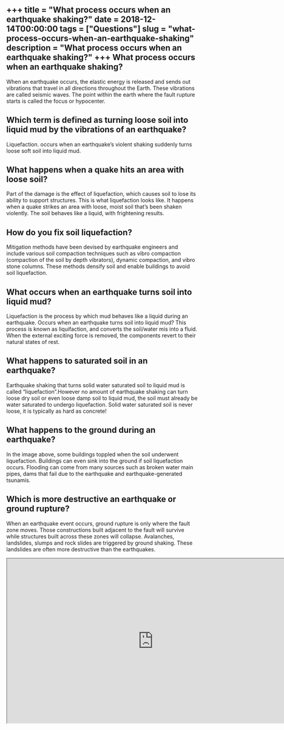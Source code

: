+++
title = "What process occurs when an earthquake shaking?"
date = 2018-12-14T00:00:00
tags = ["Questions"]
slug = "what-process-occurs-when-an-earthquake-shaking"
description = "What process occurs when an earthquake shaking?"
+++
What process occurs when an earthquake shaking?
-----------------------------------------------

When an earthquake occurs, the elastic energy is released and sends out vibrations that travel in all directions throughout the Earth. These vibrations are called seismic waves. The point within the earth where the fault rupture starts is called the focus or hypocenter.

Which term is defined as turning loose soil into liquid mud by the vibrations of an earthquake?
-----------------------------------------------------------------------------------------------

Liquefaction. occurs when an earthquake’s violent shaking suddenly turns loose soft soil into liquid mud.

What happens when a quake hits an area with loose soil?
-------------------------------------------------------

Part of the damage is the effect of liquefaction, which causes soil to lose its ability to support structures. This is what liquefaction looks like. It happens when a quake strikes an area with loose, moist soil that’s been shaken violently. The soil behaves like a liquid, with frightening results.

How do you fix soil liquefaction?
---------------------------------

Mitigation methods have been devised by earthquake engineers and include various soil compaction techniques such as vibro compaction (compaction of the soil by depth vibrators), dynamic compaction, and vibro stone columns. These methods densify soil and enable buildings to avoid soil liquefaction.

What occurs when an earthquake turns soil into liquid mud?
----------------------------------------------------------

Liquefaction is the process by which mud behaves like a liquid during an earthquake. Occurs when an earthquake turns soil into liquid mud? This process is known as liquifaction, and converts the soil/water mis into a fluid. When the external exciting force is removed, the components revert to their natural states of rest.

What happens to saturated soil in an earthquake?
------------------------------------------------

Earthquake shaking that turns solid water saturated soil to liquid mud is called “liquefaction”.However no amount of earthquake shaking can turn loose dry soil or even loose damp soil to liquid mud, the soil must already be water saturated to undergo liquefaction. Solid water saturated soil is never loose, it is typically as hard as concrete!

What happens to the ground during an earthquake?
------------------------------------------------

In the image above, some buildings toppled when the soil underwent liquefaction. Buildings can even sink into the ground if soil liquefaction occurs. Flooding can come from many sources such as broken water main pipes, dams that fail due to the earthquake and earthquake-generated tsunamis.

Which is more destructive an earthquake or ground rupture?
----------------------------------------------------------

When an earthquake event occurs, ground rupture is only where the fault zone moves. Those constructions built adjacent to the fault will survive while structures built across these zones will collapse. Avalanches, landslides, slumps and rock slides are triggered by ground shaking. These landslides are often more destructive than the earthquakes.

<iframe allow="accelerometer; autoplay; clipboard-write; encrypted-media; gyroscope; picture-in-picture" allowfullscreen="" class="__youtube_prefs__  epyt-is-override  no-lazyload" data-no-lazy="1" data-origheight="433" data-origwidth="770" data-skipgform_ajax_framebjll="" height="433" id="_ytid_46001" loading="lazy" src="https://www.youtube.com/embed/esjYYm7k0cc?enablejsapi=1&autoplay=0&cc_load_policy=0&cc_lang_pref=&iv_load_policy=1&loop=0&modestbranding=0&rel=1&fs=1&playsinline=0&autohide=2&theme=dark&color=red&controls=1&" title="YouTube player" width="770"></iframe>
